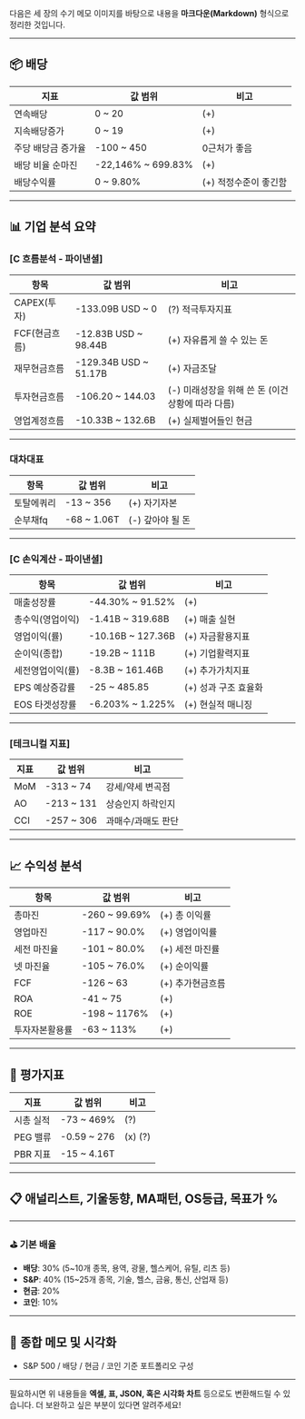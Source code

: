 다음은 세 장의 수기 메모 이미지를 바탕으로 내용을 **마크다운(Markdown)** 형식으로 정리한 것입니다.

---

## 📦 배당

| 지표               | 값 범위             | 비고                  |
| ------------------ | ------------------- | --------------------- |
| 연속배당           | 0 \~ 20             | (+)                   |
| 지속배당증가       | 0 \~ 19             | (+)                   |
| 주당 배당금 증가율 | -100 \~ 450         | 0근처가 좋음          |
| 배당 비율 순마진   | -22,146% \~ 699.83% | (+)                   |
| 배당수익률         | 0 \~ 9.80%          | (+) 적정수준이 좋긴함 |

---

## 📊 기업 분석 요약

### \[C 흐름분석 - 파이낸셜]

| 항목          | 값 범위                | 비고                                              |
| ------------- | ---------------------- | ------------------------------------------------- |
| CAPEX(투자)   | -133.09B USD \~ 0      | (?) 적극투자지표                                  |
| FCF(현금흐름) | -12.83B USD \~ 98.44B  | (+) 자유롭게 쓸 수 있는 돈                        |
| 재무현금흐름  | -129.34B USD \~ 51.17B | (+) 자금조달                                      |
| 투자현금흐름  | -106.20 \~ 144.03      | (-) 미래성장을 위해 쓴 돈 (이건 상황에 따라 다름) |
| 영업계정흐름  | -10.33B \~ 132.6B      | (+) 실제벌어들인 현금                             |

---

### 대차대표

| 항목       | 값 범위      | 비고             |
| ---------- | ------------ | ---------------- |
| 토탈에쿼리 | -13 \~ 356   | (+) 자기자본     |
| 순부채fq   | -68 \~ 1.06T | (-) 갚아야 될 돈 |

---

### \[C 손익계산 - 파이낸셜]

| 항목             | 값 범위            | 비고                 |
| ---------------- | ------------------ | -------------------- |
| 매출성장률       | -44.30% \~ 91.52%  | (+)                  |
| 총수익(영업이익) | -1.41B \~ 319.68B  | (+) 매출 실현        |
| 영업이익(률)     | -10.16B \~ 127.36B | (+) 자금활용지표     |
| 순이익(종합)     | -19.2B \~ 111B     | (+) 기업활력지표     |
| 세전영업이익(률) | -8.3B \~ 161.46B   | (+) 추가가치지표     |
| EPS 예상증감률   | -25 \~ 485.85      | (+) 성과 구조 효율화 |
| EOS 타겟성장률   | -6.203% \~ 1.225%  | (+) 현실적 매니징    |

---

### \[테크니컬 지표]

| 지표 | 값 범위     | 비고               |
| ---- | ----------- | ------------------ |
| MoM  | -313 \~ 74  | 강세/약세 변곡점   |
| AO   | -213 \~ 131 | 상승인지 하락인지  |
| CCI  | -257 \~ 306 | 과매수/과매도 판단 |

---

## 📈 수익성 분석

| 항목           | 값 범위        | 비고             |
| -------------- | -------------- | ---------------- |
| 총마진         | -260 \~ 99.69% | (+) 총 이익률    |
| 영업마진       | -117 \~ 90.0%  | (+) 영업이익률   |
| 세전 마진율    | -101 \~ 80.0%  | (+) 세전 마진률  |
| 넷 마진율      | -105 \~ 76.0%  | (+) 순이익률     |
| FCF            | -126 \~ 63     | (+) 추가현금흐름 |
| ROA            | -41 \~ 75      | (+)              |
| ROE            | -198 \~ 1176%  | (+)              |
| 투자자본활용률 | -63 \~ 113%    | (+)              |

---

## 📌 평가지표

| 지표      | 값 범위      | 비고    |
| --------- | ------------ | ------- |
| 시총 실적 | -73 \~ 469%  | (?)     |
| PEG 밸류  | -0.59 \~ 276 | (x) (?) |
| PBR 지표  | -15 \~ 4.16T |         |

---

## 📋 애널리스트, 기울동향, MA패턴, OS등급, 목표가 %

---

### ⛳ 기본 배율

- **배당**: 30% (5\~10개 종목, 용역, 광물, 헬스케어, 유틸, 리츠 등)
- **S\&P**: 40% (15\~25개 종목, 기술, 헬스, 금융, 통신, 산업재 등)
- **현금**: 20%
- **코인**: 10%

---

## 📌 종합 메모 및 시각화

- S\&P 500 / 배당 / 현금 / 코인 기준 포트폴리오 구성

---

필요하시면 위 내용들을 **엑셀, 표, JSON, 혹은 시각화 차트** 등으로도 변환해드릴 수 있습니다.
더 보완하고 싶은 부분이 있다면 알려주세요!
